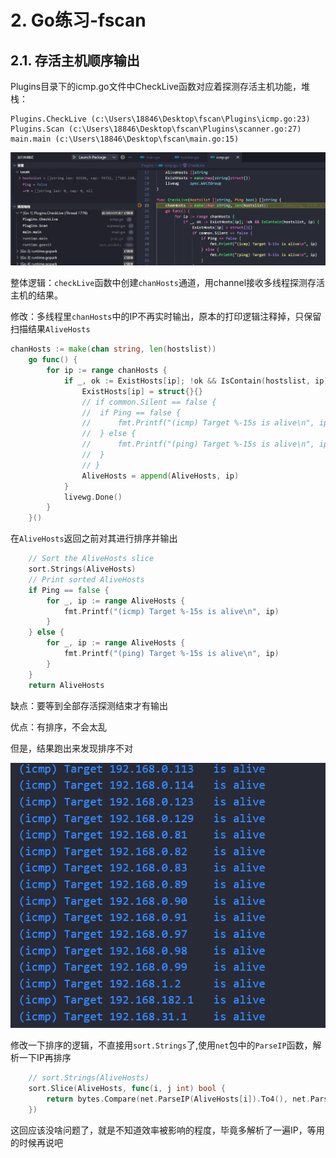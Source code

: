 # 2. Go练习-fscan

## 2.1. 存活主机顺序输出

Plugins目录下的icmp.go文件中CheckLive函数对应着探测存活主机功能，堆栈：

```
Plugins.CheckLive (c:\Users\18846\Desktop\fscan\Plugins\icmp.go:23)
Plugins.Scan (c:\Users\18846\Desktop\fscan\Plugins\scanner.go:27)
main.main (c:\Users\18846\Desktop\fscan\main.go:15)
```

![image-20240818193210381](./img/2_fscanPro/image-20240818193210381.png)

整体逻辑：`checkLive`函数中创建`chanHosts`通道，用channel接收多线程探测存活主机的结果。

修改：多线程里`chanHosts`中的IP不再实时输出，原本的打印逻辑注释掉，只保留扫描结果`AliveHosts`

```go
chanHosts := make(chan string, len(hostslist))
	go func() {
		for ip := range chanHosts {
			if _, ok := ExistHosts[ip]; !ok && IsContain(hostslist, ip) {
				ExistHosts[ip] = struct{}{}
				// if common.Silent == false {
				// 	if Ping == false {
				// 		fmt.Printf("(icmp) Target %-15s is alive\n", ip)
				// 	} else {
				// 		fmt.Printf("(ping) Target %-15s is alive\n", ip)
				// 	}
				// }
				AliveHosts = append(AliveHosts, ip)
			}
			livewg.Done()
		}
	}()
```

在`AliveHosts`返回之前对其进行排序并输出

```go
	// Sort the AliveHosts slice
	sort.Strings(AliveHosts)
	// Print sorted AliveHosts
	if Ping == false {
		for _, ip := range AliveHosts {
			fmt.Printf("(icmp) Target %-15s is alive\n", ip)
		}
	} else {
		for _, ip := range AliveHosts {
			fmt.Printf("(ping) Target %-15s is alive\n", ip)
		}
	}
	return AliveHosts
```

缺点：要等到全部存活探测结束才有输出

优点：有排序，不会太乱

但是，结果跑出来发现排序不对

![image-20240818214317217](./img/2_fscanPro/image-20240818214317217.png)

修改一下排序的逻辑，不直接用`sort.Strings`了,使用`net`包中的`ParseIP`函数，解析一下IP再排序

```go
	// sort.Strings(AliveHosts)
	sort.Slice(AliveHosts, func(i, j int) bool {
		return bytes.Compare(net.ParseIP(AliveHosts[i]).To4(), net.ParseIP(AliveHosts[j]).To4()) < 0
	})
```

这回应该没啥问题了，就是不知道效率被影响的程度，毕竟多解析了一遍IP，等用的时候再说吧

